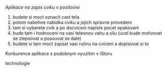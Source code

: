 *Aplikace na zapis cviku v posilovne*

1. budete si moct oznacit cast tela
2. potom nabehne nabidka cviku a jejich spravne provedeni
3. tam si vyberete cvik a po docviceni napiste pocet opakovani
4. bude tam i hodnoceni na vasi telesnou vahu a silu (ucel bude motivovat se zlepsovat a posouvat se dale)
5. budete si tam moct zapsat vasi rutinu na cviceni a dopisovat si to


Konkurence
aplikace s podobnym vyuzitim v iStoru

technologie
